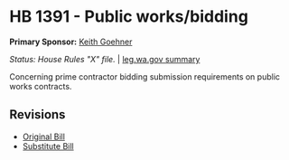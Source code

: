 # HB 1391 - Public works/bidding
**Primary Sponsor:** [Keith Goehner](/person/leg/goehner_ke.md)

*Status: House Rules "X" file.* | [leg.wa.gov summary](https://app.leg.wa.gov/billsummary?BillNumber=1391&Year=2021)

Concerning prime contractor bidding submission requirements on public works contracts.

## Revisions
* [Original Bill](1/)
* [Substitute Bill](S/)